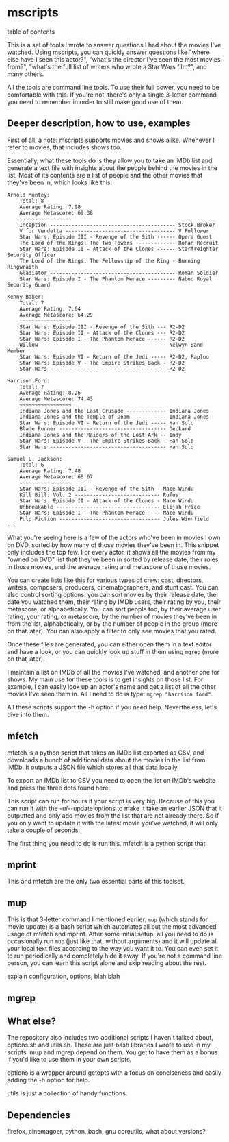 # mscripts

table of contents

This is a set of tools I wrote to answer questions I had about the movies I've watched. Using mscripts, you can quickly answer questions like "where else have I seen this actor?", "what's the director I've seen the most movies from?", "what's the full list of writers who wrote a Star Wars film?", and many others.

All the tools are command line tools. To use their full power, you need to be comfortable with this. If you're not, there's only a single 3-letter command you need to remember in order to still make good use of them.

## Deeper description, how to use, examples

First of all, a note: mscripts supports movies and shows alike. Whenever I refer to movies, that includes shows too.

Essentially, what these tools do is they allow you to take an IMDb list and generate a text file with insights about the people behind the movies in the list. Most of its contents are a list of people and the other movies that they've been in, which looks like this:

```
Arnold Montey:
    Total: 8
    Average Rating: 7.98
    Average Metascore: 69.38
    ~~~~~~~~~~~~~~~~~
    Inception ----------------------------------------- Stock Broker
    V for Vendetta ------------------------------------ V Follower
    Star Wars: Episode III - Revenge of the Sith ------ Opera Guest
    The Lord of the Rings: The Two Towers ------------- Rohan Recruit
    Star Wars: Episode II - Attack of the Clones ------ Starfreighter Security Officer
    The Lord of the Rings: The Fellowship of the Ring - Burning Ringwraith
    Gladiator ----------------------------------------- Roman Soldier
    Star Wars: Episode I - The Phantom Menace --------- Naboo Royal Security Guard

Kenny Baker:
    Total: 7
    Average Rating: 7.64
    Average Metascore: 64.29
    ~~~~~~~~~~~~~~~~~
    Star Wars: Episode III - Revenge of the Sith --- R2-D2
    Star Wars: Episode II - Attack of the Clones --- R2-D2
    Star Wars: Episode I - The Phantom Menace ------ R2-D2
    Willow ----------------------------------------- Nelwyn Band Member
    Star Wars: Episode VI - Return of the Jedi ----- R2-D2, Paploo
    Star Wars: Episode V - The Empire Strikes Back - R2-D2
    Star Wars -------------------------------------- R2-D2

Harrison Ford:
    Total: 7
    Average Rating: 8.26
    Average Metascore: 74.43
    ~~~~~~~~~~~~~~~~~
    Indiana Jones and the Last Crusade ------------- Indiana Jones
    Indiana Jones and the Temple of Doom ----------- Indiana Jones
    Star Wars: Episode VI - Return of the Jedi ----- Han Solo
    Blade Runner ----------------------------------- Deckard
    Indiana Jones and the Raiders of the Lost Ark -- Indy
    Star Wars: Episode V - The Empire Strikes Back - Han Solo
    Star Wars -------------------------------------- Han Solo

Samuel L. Jackson:
    Total: 6
    Average Rating: 7.48
    Average Metascore: 68.67
    ~~~~~~~~~~~~~~~~~
    Star Wars: Episode III - Revenge of the Sith - Mace Windu
    Kill Bill: Vol. 2 ---------------------------- Rufus
    Star Wars: Episode II - Attack of the Clones - Mace Windu
    Unbreakable ---------------------------------- Elijah Price
    Star Wars: Episode I - The Phantom Menace ---- Mace Windu
    Pulp Fiction --------------------------------- Jules Winnfield
...
```

What you're seeing here is a few of the actors who've been in movies I own on DVD, sorted by how many of those movies they've been in. This snippet only includes the top few. For every actor, it shows all the movies from my "owned on DVD" list that they've been in sorted by release date, their roles in those movies, and the average rating and metascore of those movies.

You can create lists like this for various types of crew: cast, directors, writers, composers, producers, cinematographers, and stunt cast. You can also control sorting options: you can sort movies by their release date, the date you watched them, their rating by IMDb users, their rating by you, their metascore, or alphabetically. You can sort people too, by their average user rating, your rating, or metascore, by the number of movies they've been in from the list, alphabetically, or by the number of people in the group (more on that later). You can also apply a filter to only see movies that you rated.

Once these files are generated, you can either open them in a text editor and have a look, or you can quickly look up stuff in them using `mgrep` (more on that later).

I maintain a list on IMDb of all the movies I've watched, and another one for shows. My main use for these tools is to get insights on those list. For example, I can easily look up an actor's name and get a list of all the other movies I've seen them in. All I need to do is type: `mgrep "harrison ford"`.

All these scripts support the -h option if you need help. Nevertheless, let's dive into them.

## mfetch

mfetch is a python script that takes an IMDb list exported as CSV, and downloads a bunch of additional data about the movies in the list from IMDb. It outputs a JSON file which stores all that data locally.

To export an IMDb list to CSV you need to open the list on IMDb's website and press the three dots found here:

This script can run for hours if your script is very big. Because of this you can run it with the -u/--update options to make it take an earlier JSON that it outputted and only add movies from the list that are not already there. So if you only want to update it with the latest movie you've watched, it will only take a couple of seconds.

The first thing you need to do is run this. mfetch is a python script that 

## mprint

This and mfetch are the only two essential parts of this toolset.

## mup

This is that 3-letter command I mentioned earlier. `mup` (which stands for movie update) is a bash script which automates all but the most advanced usage of mfetch and mprint. After some initial setup, all you need to do is occasionally run `mup` (just like that, without arguments) and it will update all your local text files according to the way you want it to. You can even set it to run periodically and completely hide it away. If you're not a command line person, you can learn this script alone and skip reading about the rest.



explain configuration, options, blah blah

## mgrep


## What else?

The repository also includes two additional scripts I haven't talked about, options.sh and utils.sh. These are just bash libraries I wrote to use in my scripts. mup and mgrep depend on them. You get to have them as a bonus if you'd like to use them in your own scripts.

options is a wrapper around getopts with a focus on conciseness and easily adding the -h option for help.

utils is just a collection of handy functions.

## Dependencies

firefox, cinemagoer, python, bash, gnu coreutils, what about versions?